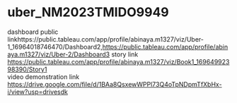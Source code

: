 # uber_NM2023TMIDO9949
dashboard public linkhttps://public.tableau.com/app/profile/abinaya.m1327/viz/Uber-1_16964018746470/Dashboard2,https://public.tableau.com/app/profile/abinaya.m1327/viz/Uber-2/Dashboard3
story link https://public.tableau.com/app/profile/abinaya.m1327/viz/Book1_16964992398390/Story1  
video demonstration link https://drive.google.com/file/d/1BAa8QsxewWPPl73Q4oTpNDpmTfXbHx-i/view?usp=drivesdk

